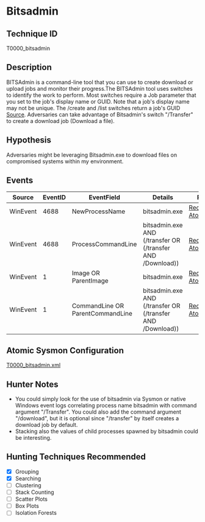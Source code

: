 # Bitsadmin
## Technique ID
T0000_bitsadmin


## Description
BITSAdmin is a command-line tool that you can use to create download or upload jobs and monitor their progress.The BITSAdmin tool uses switches to identify the work to perform. Most switches require a Job parameter that you set to the job's display name or GUID. Note that a job's display name may not be unique. The /create and /list switches return a job's GUID [Source](https://msdn.microsoft.com/en-us/library/windows/desktop/aa362813(v=vs.85).aspx). Adversaries can take advantage of Bitsadmin's switch "/Transfer" to create a download job (Download a file).


## Hypothesis
Adversaries might be leveraging Bitsadmin.exe to download files on compromised systems within my environment.


## Events

| Source | EventID | EventField | Details | Reference | 
|--------|---------|-------|---------|-----------| 
| WinEvent | 4688 | NewProcessName | bitsadmin.exe | [RedCanary-AtomicRedTeam](https://github.com/redcanaryco/atomic-red-team/blob/master/Windows/Execution/Bitsadmin.md) |
| WinEvent | 4688 | ProcessCommandLine | bitsadmin.exe AND (/transfer OR (/transfer AND /Download)) | [RedCanary-AtomicRedTeam](https://github.com/redcanaryco/atomic-red-team/blob/master/Windows/Execution/Bitsadmin.md) |
| WinEvent | 1 | Image OR ParentImage | bitsadmin.exe | [RedCanary-AtomicRedTeam](https://github.com/redcanaryco/atomic-red-team/blob/master/Windows/Execution/Bitsadmin.md) |
| WinEvent | 1 | CommandLine OR ParentCommandLine | bitsadmin.exe AND (/transfer OR (/transfer AND /Download)) | [RedCanary-AtomicRedTeam](https://github.com/redcanaryco/atomic-red-team/blob/master/Windows/Execution/Bitsadmin.md) |


## Atomic Sysmon Configuration
[T0000_bitsadmin.xml](https://github.com/Cyb3rWard0g/ThreatHunter-Playbook/blob/master/attack_matrix/windows/sysmon_configs/T0000_bitsadmin.xml)


## Hunter Notes
* You could simply look for the use of bitsadmin via Sysmon or native Windows event logs correlating process name bitsadmin with command argument "/Transfer". You could also add the command argument "/download", but it is optional since "/transfer" by itself creates a download job by default. 
* Stacking also the values of child processes spawned by bitsadmin could be interesting.

## Hunting Techniques Recommended

- [x] Grouping
- [x] Searching
- [ ] Clustering
- [ ] Stack Counting
- [ ] Scatter Plots
- [ ] Box Plots
- [ ] Isolation Forests